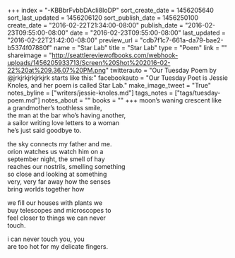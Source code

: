 +++
index = "-KBBbrFvbbDAcIi8IoDP"
sort_create_date = 1456205640
sort_last_updated = 1456206120
sort_publish_date = 1456250100
create_date = "2016-02-22T21:34:00-08:00"
publish_date = "2016-02-23T09:55:00-08:00"
date = "2016-02-23T09:55:00-08:00"
last_updated = "2016-02-22T21:42:00-08:00"
preview_url = "cdb7f1c7-661a-da79-bae2-b5374f07880f"
name = "Star Lab"
title = "Star Lab"
type = "Poem"
link = ""
shareimage = "http://seattlereviewofbooks.com/webhook-uploads/1456205933713/Screen%20Shot%202016-02-22%20at%209.36.07%20PM.png"
twitterauto = "Our Tuesday Poem by @jrkjrkjrkjrkjrk starts like this:"
facebookauto = "Our Tuesday Poet is Jessie Knoles, and her poem is called Star Lab."
make_image_tweet = "True"
notes_byline = ["writers/jessie-knoles.md"]
tags_notes = ["tags/tuesday-poem.md"]
notes_about = ""
books = ""
+++
moon’s waning crescent like<br>
a grandmother’s toothless smile,<br>
the man at the bar who’s having another,<br>
a sailor writing love letters to a woman<br>
he’s just said goodbye to.

the sky connects my father and me.<br>
orion watches us watch him on a<br> 
september night, the smell of hay<br>
reaches our nostrils, smelling something<br>
so close and looking at something<br>
very, very far away how the senses<br>
bring worlds together how

we fill our houses with plants we<br>
buy telescopes and microscopes to<br>
feel closer to things we can never<br>
touch. 

i can never touch you, you<br> 
are too hot for my delicate fingers.